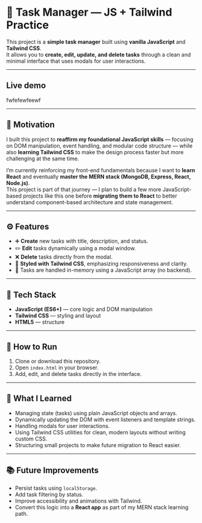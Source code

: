 # 📝 Task Manager — JS + Tailwind Practice

This project is a **simple task manager** built using **vanilla JavaScript** and **Tailwind CSS**.  
It allows you to **create, edit, update, and delete tasks** through a clean and minimal interface that uses modals for user interactions.

---
## Live demo
fwfefewfeewf

---

## 🎯 Motivation

I built this project to **reaffirm my foundational JavaScript skills** — focusing on DOM manipulation, event handling, and modular code structure — while also **learning Tailwind CSS** to make the design process faster but more challenging at the same time.

I’m currently reinforcing my front-end fundamentals because I want to **learn React** and eventually **master the MERN stack (MongoDB, Express, React, Node.js)**.  
This project is part of that journey — I plan to build a few more JavaScript-based projects like this one before **migrating them to React** to better understand component-based architecture and state management.

---

## ⚙️ Features

- ➕ **Create** new tasks with title, description, and status.  
- ✏️ **Edit** tasks dynamically using a modal window.  
- ❌ **Delete** tasks directly from the modal.  
- 🎨 **Styled with Tailwind CSS**, emphasizing responsiveness and clarity.  
- 💾 Tasks are handled in-memory using a JavaScript array (no backend).

---

## 🧩 Tech Stack

- **JavaScript (ES6+)** — core logic and DOM manipulation  
- **Tailwind CSS** — styling and layout  
- **HTML5** — structure 

---

## 🚀 How to Run

1. Clone or download this repository.  
2. Open `index.html` in your browser.  
3. Add, edit, and delete tasks directly in the interface.

---

## 🧠 What I Learned

- Managing state (tasks) using plain JavaScript objects and arrays.  
- Dynamically updating the DOM with event listeners and template strings.  
- Handling modals for user interactions.  
- Using Tailwind CSS utilities for clean, modern layouts without writing custom CSS.  
- Structuring small projects to make future migration to React easier.

---

## 📚 Future Improvements

- Persist tasks using `localStorage`.  
- Add task filtering by status.  
- Improve accessibility and animations with Tailwind.  
- Convert this logic into a **React app** as part of my MERN stack learning path.

